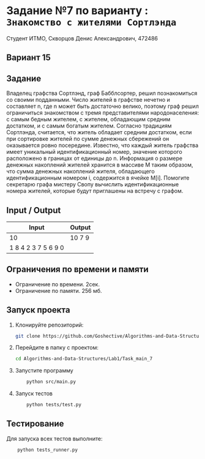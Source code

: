 # Задание №7 по варианту : `Знакомство с жителями Сортлэнда`
Студент ИТМО,  Скворцов Денис Александрович, 472486

## Вариант 15

## Задание 
Владелец графства Сортлэнд, граф Бабблсортер, решил познакомиться со своими подданными. Число жителей в графстве нечетно и составляет n, где n может быть достаточно велико, поэтому граф решил ограничиться знакомством с тремя представителями народонаселения: с самым бедным жителем, с жителем, обладающим средним достатком, и с самым богатым жителем. Согласно традициям Сортлэнда, считается, что житель обладает средним достатком, если при сортировке жителей по сумме денежных сбережений он оказывается ровно посередине. Известно, что каждый житель графства имеет уникальный идентификационный номер, значение которого расположено в границах от единицы до n. Информация о размере денежных накоплений жителей хранится в массиве M таким образом, что сумма денежных накоплений жителя, обладающего идентификационным номером i, содержится в ячейке M[i]. Помогите секретарю графа мистеру Свопу вычислить идентификационные номера жителей, которые будут приглашены на встречу с графом.

## Input / Output 

| Input    | Output |
|----------|----------|
| 10        |10 7 9|
| 1 8 4 2 3 7 5 6 9 0| |

## Ограничения по времени и памяти

- Ограничение по времени. 2сек.
- Ограничение по памяти. 256 мб.


## Запуск проекта
1. Клонируйте репозиторий:
   ```bash
   git clone https://github.com/Goshective/Algorithms-and-Data-Structures
   ```
2. Перейдите в папку с проектом:
   ```bash
   cd Algorithms-and-Data-Structures/Lab1/Task_main_7
   ```

3. Запустите программу
    ```bash
        python src/main.py
    ```

4. Запуск тестов
    ```bash
        python tests/test.py
    ```

## Тестирование
Для запуска всех тестов выполните:
```bash
    python tests_runner.py
```